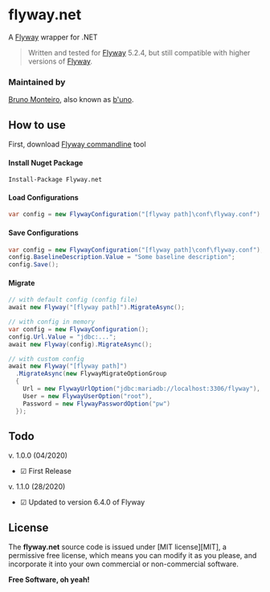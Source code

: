 # flyway.net
A [Flyway] wrapper for .NET

> Written and tested for [Flyway] 5.2.4, but still compatible with higher versions of [Flyway].

### Maintained by
[Bruno Monteiro][b'uno], also known as [b'uno].

## How to use
First, download [Flyway commandline] tool


#### Install Nuget Package
    Install-Package Flyway.net

#### Load Configurations
```c#
var config = new FlywayConfiguration("[flyway path]\conf\flyway.conf").Load();
```

#### Save Configurations
```c#
var config = new FlywayConfiguration("[flyway path]\conf\flyway.conf");
config.BaselineDescription.Value = "Some baseline description";
config.Save();
```

#### Migrate
```c#
// with default config (config file)
await new Flyway("[flyway path]").MigrateAsync();

// with config in memory
var config = new FlywayConfiguration();
config.Url.Value = "jdbc:...";
await new Flyway(config).MigrateAsync();

// with custom config
await new Flyway("[flyway path]")
  .MigrateAsync(new FlywayMigrateOptionGroup
  {
    Url = new FlywayUrlOption("jdbc:mariadb://localhost:3306/flyway"),
    User = new FlywayUserOption("root"),
    Password = new FlywayPasswordOption("pw")
  });
```

## Todo

v. 1.0.0 (04/2020)
- ☑ First Release

v. 1.1.0 (28/2020)
- ☑ Updated to version 6.4.0 of Flyway

License
----

The **flyway.net** source code is issued under [MIT license][MIT], a permissive free license, which means you can modify it as you please, and incorporate it into your own commercial or non-commercial software.

**Free Software, oh yeah!**

   [flyway]: <https://github.com/flyway/flyway>
   [flyway commandline]: <https://flywaydb.org/documentation/commandline/#download-and-installation>
   [b'uno]: <http://brunomonteiro.dev>
